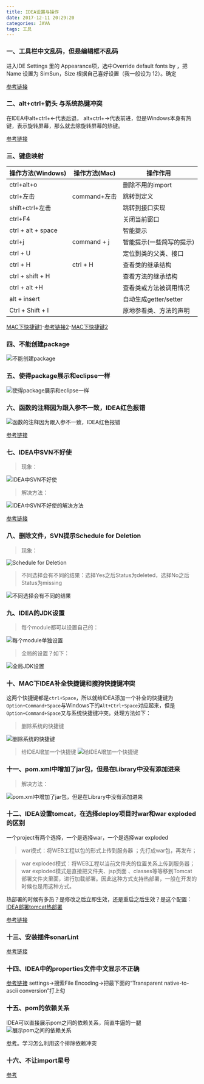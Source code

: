 ```yaml
---
title: IDEA设置与操作
date: 2017-12-11 20:29:20
categories: JAVA
tags: 工具
---
```

### 一、工具栏中文乱码，但是编辑框不乱码

进入IDE Settings 里的 Appearance项，选中Override default fonts by ，把 Name 设置为 SimSun，Size 根据自己喜好设置（我一般设为 12）。确定
<!--more-->
[参考链接](http://www.cnblogs.com/jlxuqiang/p/4083596.html)
### 二、alt+ctrl+箭头 与系统热键冲突
在IDEA中alt+ctrl+←代表后退，
alt+ctrl+→代表前进，但是Windows本身有热键，表示旋转屏幕，那么就去除旋转屏幕的热键。

[参考链接](https://jingyan.baidu.com/article/ceb9fb10dfc7c28cad2ba026.html)

### 三、键盘映射

| 操作方法(Windows)    | 操作方法(Mac)     | 操作作用           |
| ------------------- |------------------|-----------------|
| ctrl+alt+o          |                  |删除不用的import   |
| ctrl+左击            |   command+左击  |   跳转到定义|
| shift+ctrl+左击      |                 |    跳转到接口实现|
| ctrl+F4              |                 |       关闭当前窗口|
| ctrl + alt + space   |                 |   智能提示|
| ctrl+j               |command + j      |    智能提示(一些简写的提示)|
| ctrl + U             |                 |      定位到类的父类、接口   |
| ctrl + H             | ctrl + H        |       查看类的继承结构      |
| ctrl + shift + H     |                 |        查看方法的继承结构      |
| ctrl + alt +H        |                 |            查看类或方法被调用情况  |
| alt + insert         |                 |        自动生成getter/setter |
| Ctrl + Shift + I     |                 |        原地参看类、方法的声明 |

[MAC下快捷键1](http://www.ituring.com.cn/article/37792)-[参考链接2](http://blog.csdn.net/wfp458113181wfp/article/details/24579781)-[MAC下快捷键2](http://wiki.jikexueyuan.com/project/intellij-idea-tutorial/keymap-mac-introduce.html)

### 四、不能创建package
![不能创建package](/images/IDEA设置与操作/canNotCreatePackage.png)

### 五、使得package展示和eclipse一样
![使得package展示和eclipse一样](/images/IDEA设置与操作/makePackageLikeEclipse.png)

### 六、函数的注释因为跟入参不一致，IDEA红色报错
![函数的注释因为跟入参不一致，IDEA红色报错](/images/IDEA设置与操作/annotationIsRed.png)

[参考链接](http://blog.csdn.net/river_continent/article/details/72841428)

### 七、IDEA中SVN不好使
> 现象：

![IDEA中SVN不好使](/images/IDEA设置与操作/ideaSvnUnuseful.png)

> 解决方法：

![IDEA中SVN不好使的解决方法](/images/IDEA设置与操作/ideaSvnUnusefulSolution.png)

[参考链接](http://blog.csdn.net/u012940983/article/details/38679667)

### 八、删除文件，SVN提示Schedule for Deletion
> 现象：

![Schedule for Deletion](/images/IDEA设置与操作/scheduleForDel.png)

> 不同选择会有不同的结果：选择Yes之后Status为deleted，选择No之后Status为missing

![不同选择会有不同的结果](/images/IDEA设置与操作/scheduleForDelAndChooseYes.png)

### 九、IDEA的JDK设置

> 每个module都可以设置自己的：

![每个module单独设置](/images/IDEA设置与操作/IDEAAddJdk.png)

> 全局的设置？如下：

![全局JDK设置](/images/IDEA设置与操作/globalJdkSetting.png)

### 十、MAC下IDEA补全快捷键和搜狗快捷键冲突
这两个快捷键都是`ctrl+Space`，所以就给IDEA添加一个补全的快捷键为`Option+Command+Space`与Windows下的`Alt+Ctrl+Space`对应起来，但是`Option+Command+Space`又与系统快捷键冲突。处理方法如下：
> 删除系统的快捷键

![删除系统的快捷键](/images/IDEA设置与操作/rmMacAltCmdSpace.png)
> 给IDEA增加一个快捷键
![给IDEA增加一个快捷键](/images/IDEA设置与操作/addOneCutForCompletion.png)

### 十一、pom.xml中增加了jar包，但是在Library中没有添加进来

> 解决方法：

![pom.xml中增加了jar包，但是在Library中没有添加进来](/images/IDEA设置与操作/IDEAMvnAutoImport.png)


### 十二、IDEA设置tomcat，在选择deploy项目时war和war exploded的区别
一个project有两个选择，一个是选择war，一个是选择war exploded
> war模式：将WEB工程以包的形式上传到服务器 ；先打成war包，再发布；

> war exploded模式：将WEB工程以当前文件夹的位置关系上传到服务器；war exploded模式是直接把文件夹、jsp页面 、classes等等移到Tomcat 部署文件夹里面，进行加载部署。因此这种方式支持热部署，一般在开发的时候也是用这种方式。

热部署的时候有多热？是修改之后立即生效，还是重启之后生效？是这个配置：
[IDEA部署tomcat热部署](http://img.blog.csdn.net/20170223094201219?watermark/2/text/aHR0cDovL2Jsb2cuY3Nkbi5uZXQveGxnZW4xNTczODc=/font/5a6L5L2T/fontsize/400/fill/I0JBQkFCMA==/dissolve/70/gravity/SouthEast)

[参考链接](http://blog.csdn.net/linjpg/article/details/73322881)

### 十三、安装插件sonarLint
[参考链接](http://www.onstepr.com/posts/77)

### 十四、IDEA中的properties文件中文显示不正确
[参考链接](https://blog.csdn.net/lzjansing/article/details/50593023)
settings->搜索File Encoding->把最下面的“Transparent native-to-ascii conversion”打上勾

### 十五、pom的依赖关系
IDEA可以直接展示pom之间的依赖关系，简直牛逼的一腿
![展示pom之间的依赖关系](/images/IDEA设置与操作/展示pom之间的依赖关系.png)

[参考](https://blog.csdn.net/qq_27093465/article/details/69226949)。学习怎么利用这个排除依赖冲突

### 十六、不让import星号
[参考](https://blog.csdn.net/jackrex/article/details/40181223)